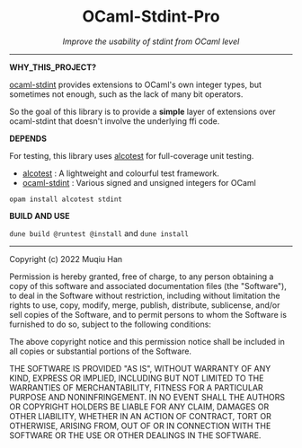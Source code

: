 <div align="center">

# OCaml-Stdint-Pro
*Improve the usability of stdint from OCaml level*

</div>

---

__WHY_THIS_PROJECT?__

[ocaml-stdint](https://github.com/andrenth/ocaml-stdint) provides extensions to OCaml's own integer types, but sometimes not enough, such as the lack of many bit operators.

So the goal of this library is to provide a __simple__ layer of extensions over ocaml-stdint that doesn't involve the underlying ffi code.

__DEPENDS__

For testing, this library uses [alcotest](https://github.com/mirage/alcotest) for full-coverage unit testing.

- [alcotest](https://github.com/mirage/alcotest) :  A lightweight and colourful test framework.
- [ocaml-stdint](https://github.com/andrenth/ocaml-stdint) :  Various signed and unsigned integers for OCaml 

```opam install alcotest stdint```

__BUILD AND USE__

```dune build @runtest @install```
and
```dune install```

---

Copyright (c) 2022 Muqiu Han

Permission is hereby granted, free of charge, to any person obtaining a copy
of this software and associated documentation files (the "Software"), to deal
in the Software without restriction, including without limitation the rights
to use, copy, modify, merge, publish, distribute, sublicense, and/or sell
copies of the Software, and to permit persons to whom the Software is
furnished to do so, subject to the following conditions:

The above copyright notice and this permission notice shall be included in all
copies or substantial portions of the Software.

THE SOFTWARE IS PROVIDED "AS IS", WITHOUT WARRANTY OF ANY KIND,
EXPRESS OR IMPLIED, INCLUDING BUT NOT LIMITED TO THE WARRANTIES OF
MERCHANTABILITY, FITNESS FOR A PARTICULAR PURPOSE AND NONINFRINGEMENT.
IN NO EVENT SHALL THE AUTHORS OR COPYRIGHT HOLDERS BE LIABLE FOR ANY CLAIM,
DAMAGES OR OTHER LIABILITY, WHETHER IN AN ACTION OF CONTRACT, TORT OR
OTHERWISE, ARISING FROM, OUT OF OR IN CONNECTION WITH THE SOFTWARE OR THE USE
OR OTHER DEALINGS IN THE SOFTWARE.